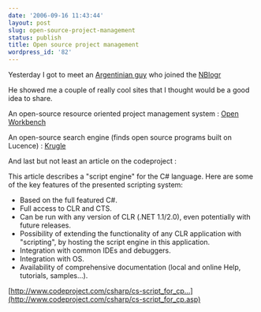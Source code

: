 ```yaml
---
date: '2006-09-16 11:43:44'
layout: post
slug: open-source-project-management
status: publish
title: Open source project management
wordpress_id: '82'
---
```


Yesterday I got to meet an [Argentinian guy](http://futureneutral.blogspot.com/) who joined the [NBlogr](http://www.nblogr.com)

He showed me a couple of really cool sites that I thought would be a good idea to share.

An open-source resource oriented project management system : [Open Workbench](http://www.openworkbench.org/)

An open-source search engine (finds open source programs built on Lucence) : [Krugle](http://www.krugle.com/) 

And last but not least an article on the codeproject :

This article describes a "script engine" for the C# language. Here are some of the key features of the presented scripting system: 

  * Based on the full featured C#.  
  * Full access to CLR and CTS.  
  * Can be run with any version of CLR (.NET 1.1/2.0), even potentially with future releases.  
  * Possibility of extending the functionality of any CLR application with "scripting", by hosting the script engine in this application.  
  * Integration with common IDEs and debuggers.  
  * Integration with OS.  
  * Availability of comprehensive documentation (local and online Help, tutorials, samples...). 

[http://www.codeproject.com/csharp/cs-script_for_cp...](http://www.codeproject.com/csharp/cs-script_for_cp.asp)
